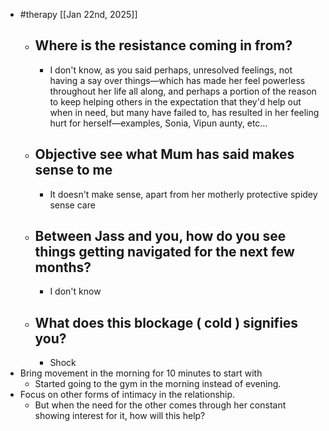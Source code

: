 - #therapy [[Jan 22nd, 2025]]
	- ## Where is the resistance coming in from?
		- I don't know, as you said perhaps, unresolved feelings, not having a say over things—which has made her feel powerless throughout her life all along, and perhaps a portion of the reason to keep helping others in the expectation that they'd help out when in need, but many have failed to, has resulted in her feeling hurt for herself—examples, Sonia, Vipun aunty, etc…
	- ## Objective see what Mum has said makes sense to me
		- It doesn't make sense, apart from her motherly protective spidey sense care
	- ## Between Jass and you, how do you see things getting navigated for the next few months?
		- I don't know
	- ## What does this blockage ( cold ) signifies you?
		- Shock
- Bring movement in the morning for 10 minutes to start with
	- Started going to the gym in the morning instead of evening.
- Focus on other forms of intimacy in the relationship.
	- But when the need for the other comes through her constant showing interest for it, how will this help?